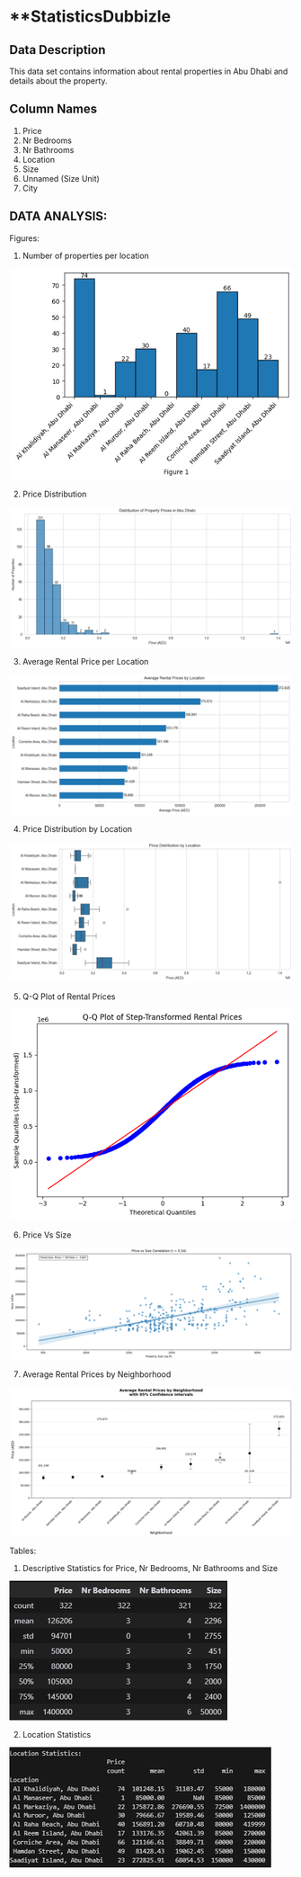 # **StatisticsDubbizle

## Data Description
This data set contains information about rental properties in Abu Dhabi and details about the property.

## Column Names
1. Price
2. Nr Bedrooms 
3. Nr Bathrooms
4. Location
5. Size
6. Unnamed (Size Unit)
7. City


## DATA ANALYSIS:
Figures:

1. Number of properties per location

![Fig 1](LocationCount.png)

2. Price Distribution

![Fig 2](priceData.png)

3. Average Rental Price per Location

![Fig 3](AverageRentalPriceByLocation.png)

4. Price Distribution by Location

![Fig 4](PriceDistributionByLocation.png)

5. Q-Q Plot of Rental Prices

![Fig 5](Q-QPlotOfRentals.png)

6. Price Vs Size

![Fig 6](PriceVsSizeCorrelation.png)

7. Average Rental Prices by Neighborhood

![Fig 7](Confidence.png)

Tables:


1. Descriptive Statistics for Price, Nr Bedrooms, Nr Bathrooms and Size

![Table 1](Describe.png)

2. Location Statistics

![Table 2](LocationStatsitics.png)